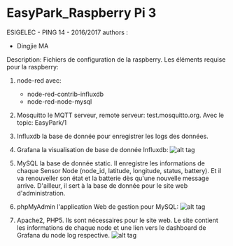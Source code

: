 # EasyPark_Raspberry Pi 3
ESIGELEC - PING 14 - 2016/2017
authors :

- Dingjie MA

Description:
Fichiers de configuration de la raspberry. Les éléments requise pour la raspberry:

1. node-red avec:
	* node-red-contrib-influxdb
	* node-red-node-mysql

2. Mosquitto le MQTT serveur, remote serveur: test.mosquitto.org. Avec le topic: EasyPark/1
3. Influxdb la base de donnée pour enregistrer les logs des données.
4. Grafana la visualisation de base de donnée Influxdb:
![alt tag](https://github.com/mdj2812/EasyPark/blob/master/Raspberry/Grafana_node1.png)
5. MySQL la base de donnée static. Il enregistre les informations de chaque Sensor Node (node_id, latitude, longitude, status, battery). Et il va renouveller son état et la batterie dès qu'une nouvelle message arrive.
D'ailleur, il sert à la base de donnée pour le site web d'administration.
6. phpMyAdmin l'application Web de gestion pour MySQL:
![alt tag](https://github.com/mdj2812/EasyPark/blob/master/Raspberry/phpMyAdmin_MySQL_easypark_nodes.png)
7. Apache2, PHP5. Ils sont nécessaires pour le site web. Le site contient les informations de chaque node et une lien vers le dashboard de Grafana du node log respective.
![alt tag](https://github.com/mdj2812/EasyPark/blob/master/Raspberry/Admin_Site.png)
